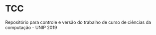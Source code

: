 # TCC
Repositório para controle e versão do trabalho de curso de ciências da computação - UNIP 2019
